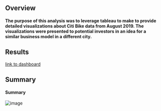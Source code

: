 ## Overview

#### The purpose of this analysis was to leverage tableau to make to provide detailed visualizations about Citi Bike data from August 2019. The visualizations were presented to potential investors in an idea for a similar business model in a different city.

## Results

[link to dashboard](https://public.tableau.com/profile/matthew.m.talbot#!/vizhome/ModuleChallenge_16164224553080/WeeklyChallenge)

## Summary

#### Summary
![image](https://user-images.githubusercontent.com/74690238/112234955-aecafe80-8c0b-11eb-84a8-98a4b4822c2a.png)
